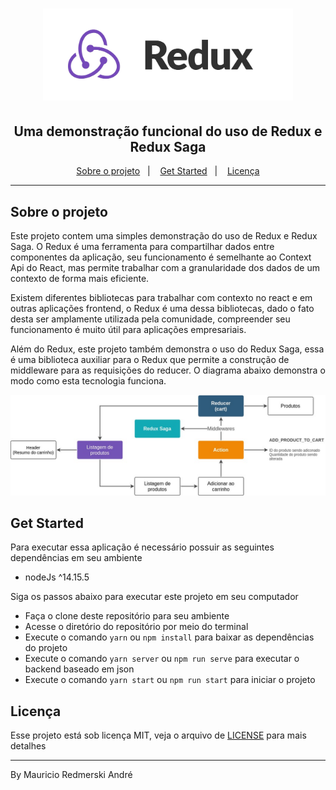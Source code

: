 <h1 align="center">
  <img src="./.github/redux.jpg" width="400px" style="max-width: 100%" alt="Redux" />
</h1>

<h2 align="center">
  Uma demonstração funcional do uso de Redux e Redux Saga
</h2>

<p align="center">
  <a href="#sobre-o-projeto">Sobre o projeto</a>&nbsp;&nbsp;&nbsp;|&nbsp;&nbsp;&nbsp;
  <a href="#get-started">Get Started</a>&nbsp;&nbsp;&nbsp;|&nbsp;&nbsp;&nbsp;
  <a href="#licença">Licença</a>
</p>

---

## Sobre o projeto
Este projeto contem uma simples demonstração do uso de Redux e Redux Saga. O Redux é uma ferramenta para compartilhar dados entre componentes da aplicação, seu funcionamento é semelhante ao Context Api do React, mas permite trabalhar com a granularidade dos dados de um contexto de forma mais eficiente.

Existem diferentes bibliotecas para trabalhar com contexto no react e em outras aplicações frontend, o Redux é uma dessa bibliotecas, dado o fato desta ser amplamente utilizada pela comunidade, compreender seu funcionamento é muito útil para aplicações empresariais.

Além do Redux, este projeto também demonstra o uso do Redux Saga, essa é uma biblioteca auxiliar para o Redux que permite a construção de middleware para as requisições do reducer. O diagrama abaixo demonstra o modo como esta tecnologia funciona.

<div align="center">
  <img src="./.github/diagrama.jpg" width="800px" style="max-width: 100%" alt="Diagrama" />
</div>

## Get Started

Para executar essa aplicação é necessário possuir as seguintes dependências em seu ambiente
- nodeJs ^14.15.5

Siga os passos abaixo para executar este projeto em seu computador
- Faça o clone deste repositório para seu ambiente
- Acesse o diretório do repositório por meio do terminal
- Execute o comando `yarn` ou `npm install` para baixar as dependências do projeto
- Execute o comando `yarn server` ou `npm run serve` para executar o backend baseado em json
- Execute o comando `yarn start` ou `npm run start` para iniciar o projeto

## Licença
Esse projeto está sob licença MIT, veja o arquivo de [LICENSE](./LICENSE) para mais detalhes

___
By Mauricio Redmerski André

